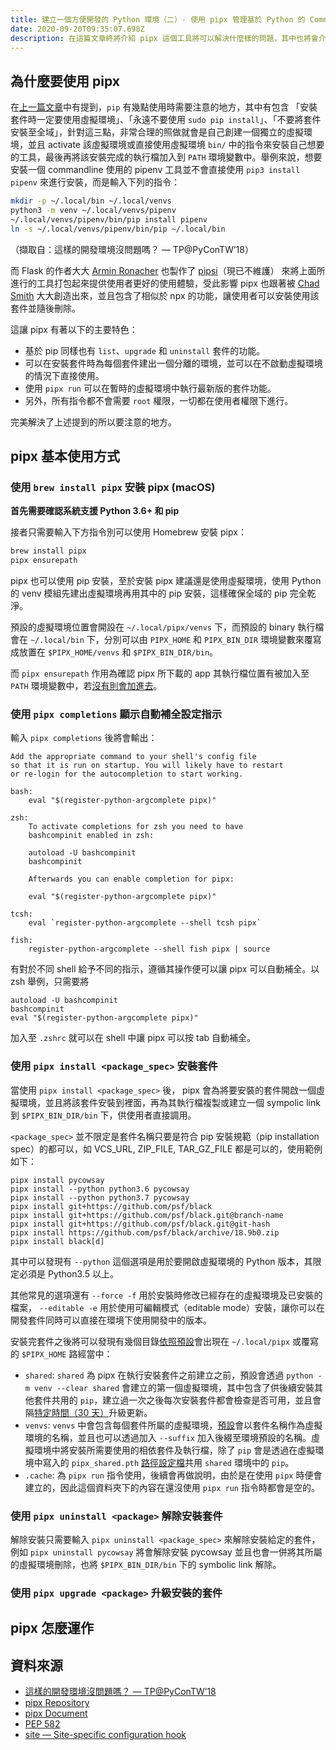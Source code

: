 ```yaml
---
title: 建立一個方便開發的 Python 環境（二）- 使用 pipx 管理基於 Python 的 Command-Line 工具
date: 2020-09-20T09:35:07.698Z
description: 在這篇文章終將介紹 pipx 這個工具將可以解決什麼樣的問題，其中也將會介紹使用的方法，進而探究其中的運作原理。
---
```

## 為什麼要使用 pipx
在[上一篇文章](https://josix.tw/pip-porblems-and-current-stats/)中有提到，`pip` 有幾點使用時需要注意的地方，其中有包含 「安裝套件時一定要使用虛擬環境」、「永遠不要使用 `sudo pip install`」、「不要將套件安裝至全域」，針對這三點，非常合理的照做就會是自己創建一個獨立的虛擬環境，並且 activate 該虛擬環境或直接使用虛擬環境 `bin/` 中的指令來安裝自己想要的工具，最後再將該安裝完成的執行檔加入到 `PATH` 環境變數中。舉例來說，想要安裝一個 commandline 使用的 pipenv 工具並不會直接使用 `pip3 install pipenv` 來進行安裝，而是輸入下列的指令：
```bash
mkdir -p ~/.local/bin ~/.local/venvs
python3 -m venv ~/.local/venvs/pipenv
~/.local/venvs/pipenv/bin/pip install pipenv
ln -s ~/.local/venvs/pipenv/bin/pip ~/.local/bin
```
（擷取自：這樣的開發環境沒問題嗎？ — TP@PyConTW’18）

而 Flask 的作者大大 [Armin Ronacher](https://github.com/mitsuhiko) 也製作了 [pipsi](https://github.com/mitsuhiko/pipsi)（現已不維護） 來將上面所進行的工具打包起來提供使用者更好的使用體驗，受此影響 pipx 也跟著被 [Chad Smith](https://github.com/cs01/) 大大創造出來，並且包含了相似於 npx 的功能，讓使用者可以安裝使用該套件並隨後刪除。

這讓 pipx 有著以下的主要特色：
- 基於 pip 同樣也有 `list`、`upgrade` 和 `uninstall` 套件的功能。
- 可以在安裝套件時為每個套件建出一個分離的環境，並可以在不啟動虛擬環境的情況下直接使用。
- 使用 `pipx run` 可以在暫時的虛擬環境中執行最新版的套件功能。
- 另外，所有指令都不會需要 `root` 權限，一切都在使用者權限下進行。

完美解決了上述提到的所以要注意的地方。

## pipx 基本使用方式

### 使用 `brew install pipx` 安裝 pipx (macOS)

**首先需要確認系統支援 Python 3.6+ 和 pip**

接者只需要輸入下方指令別可以使用 Homebrew 安裝 pipx：
```bash
brew install pipx
pipx ensurepath
```

pipx 也可以使用 pip 安裝，至於安裝 pipx 建議還是使用虛擬環境，使用 Python 的 venv 模組先建出虛擬環境再用其中的 pip 安裝，這樣確保全域的 pip 完全乾淨。

預設的虛擬環境位置會開設在 `~/.local/pipx/venvs` 下，而預設的 binary 執行檔會在 `~/.local/bin` 下，分別可以由 `PIPX_HOME` 和 `PIPX_BIN_DIR` 環境變數來覆寫成放置在 `$PIPX_HOME/venvs` 和 `$PIPX_BIN_DIR/bin`。

而 `pipx ensurepath` 作用為確認 pipx 所下載的 app 其執行檔位置有被加入至 `PATH` 環境變數中，若[沒有則會加進去](https://github.com/pipxproject/pipx/blob/master/src/pipx/commands/ensure_path.py#L61)。

### 使用 `pipx completions` 顯示自動補全設定指示
輸入 `pipx completions` 後將會輸出：
```
Add the appropriate command to your shell's config file
so that it is run on startup. You will likely have to restart
or re-login for the autocompletion to start working.

bash:
    eval "$(register-python-argcomplete pipx)"

zsh:
    To activate completions for zsh you need to have
    bashcompinit enabled in zsh:

    autoload -U bashcompinit
    bashcompinit

    Afterwards you can enable completion for pipx:

    eval "$(register-python-argcomplete pipx)"

tcsh:
    eval `register-python-argcomplete --shell tcsh pipx`

fish:
    register-python-argcomplete --shell fish pipx | source
```
有對於不同 shell 給予不同的指示，遵循其操作便可以讓 pipx 可以自動補全。以 zsh 舉例，只需要將
```
autoload -U bashcompinit
bashcompinit
eval "$(register-python-argcomplete pipx)"
```
加入至 `.zshrc` 就可以在 shell 中讓 pipx 可以按 tab 自動補全。

### 使用 `pipx install <package_spec>` 安裝套件

當使用 `pipx install <package_spec>` 後， pipx 會為將要安裝的套件開啟一個虛擬環境，並且將該套件安裝到裡面，再為其執行檔複製或建立一個 sympolic link 到 `$PIPX_BIN_DIR/bin` 下，供使用者直接調用。

`<package_spec>` 並不限定是套件名稱只要是符合 pip 安裝規範（pip installation spec）的都可以，如 VCS_URL, ZIP_FILE, TAR_GZ_FILE 都是可以的，使用範例如下：
```
pipx install pycowsay
pipx install --python python3.6 pycowsay
pipx install --python python3.7 pycowsay
pipx install git+https://github.com/psf/black
pipx install git+https://github.com/psf/black.git@branch-name
pipx install git+https://github.com/psf/black.git@git-hash
pipx install https://github.com/psf/black/archive/18.9b0.zip
pipx install black[d]
```
其中可以發現有 `--python` 這個選項是用於要開啟虛擬環境的 Python 版本，其限定必須是 Python3.5 以上。

其他常見的選項還有 `--force -f` 用於安裝時修改已經存在的虛擬環境及已安裝的檔案， `--editable -e` 用於使用可編輯模式（editable mode）安裝，讓你可以在開發套件同時可以直接在環境下使用開發中的版本。

安裝完套件之後將可以發現有幾個目錄[依照預設](https://github.com/pipxproject/pipx/blob/master/src/pipx/constants.py#L6)會出現在 `~/.local/pipx` 或覆寫的 `$PIPX_HOME` 路經當中：
- `shared`: `shared` 為 pipx 在執行安裝套件之前建立之前，預設會透過 `python -m venv --clear shared` 會建立的第一個虛擬環境，其中包含了供後續安裝其他套件共用的 `pip`，建立過一次之後每次安裝套件都會檢查是否可用，並且會隔[特定時間（30 天）](https://github.com/pipxproject/pipx/blob/master/src/pipx/shared_libs.py#L45)升級更新。
- `venvs`: `venvs` 中會包含每個套件所屬的虛擬環境，[預設](https://github.com/pipxproject/pipx/blob/master/src/pipx/venv.py#L136)會以套件名稱作為虛擬環境的名稱，並且也可以透過加入 `--suffix` 加入後綴至環境預設的名稱。虛擬環境中將安裝所需要使用的相依套件及執行檔，除了 `pip` 會是透過在虛擬環境中寫入的 `pipx_shared.pth` [路徑設定檔](https://docs.python.org/3/library/site.html)共用 `shared` 環境中的 `pip`。
- `.cache`: 為 `pipx run` 指令使用，後續會再做說明，由於是在使用 `pipx` 時便會建立的，因此這個資料夾下的內容在還沒使用 `pipx run` 指令時都會是空的。


### 使用 `pipx uninstall <package>` 解除安裝套件
解除安裝只需要輸入 `pipx uninstall <package_spec>` 來解除安裝給定的套件，例如
`pipx uninstall pycowsay` 將會解除安裝 pycowsay 並且也會一併將其所屬的虛擬環境刪除，也將 `$PIPX_BIN_DIR/bin` 下的 symbolic link 解除。

### 使用 `pipx upgrade <package>` 升級安裝的套件


## pipx 怎麼運作

## 資料來源
- [這樣的開發環境沒問題嗎？ — TP@PyConTW’18](https://speakerdeck.com/uranusjr/zhe-yang-de-kai-fa-huan-jing-mei-wen-ti-ma?slide=31)
- [pipx Repository](https://github.com/pipxproject/pipx)
- [pipx Document](https://pipxproject.github.io/pipx/)
- [PEP 582](https://www.python.org/dev/peps/pep-0582/)
- [site — Site-specific configuration hook](https://docs.python.org/3/library/site.html)